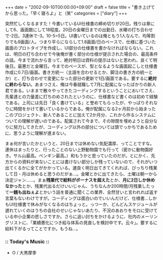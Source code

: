 +++
date = "2002-09-10T00:00:00+09:00"
draft = false
title = "書き上げてから思った。「早く寝ろよ」と（笑"
categories = ["diary"]
+++

突然忙しくなるますた！今書いているUI仕様書の締め切りが20日。残りは章にして6、画面数にして18程度。20日の金曜日までの出勤日、水曜の打ち合わせで-2日。3連休で-3。10-5=5日。UI書いているのは俺ともう1人なんで、均等割りでも9画面/人。つまり平らにならして1.8画面/日のペースで、仕様に基づいた画面のプロトタイプを作成し、UI部分の仕様書を書かなければならない。これは、明日の打ち合わせで今後俺が書く部分の仕様が提示された場合の、最高条件の話。今まで流れから言って、絶対明日は資料の提示はないと思われ、良くて明後日。最悪だと金曜日。今までのペースが、型となるような画面起こしと仕様書作成に0.7日/画面。書き方統一（主語を合わせるとか、脚注の書き方の統一とか）と、打ち合わせで変更になった部分の更新で1日/画面である。要するに<strong>絶対に終わらない</strong>。あまつさえ、俺は今春就職して7月に配属になったばかりの新人君である。いままで散々やってきたコーディングするということにおいてさえ、先輩達との力量差に打ちのめされたというのに、仕様書など書くのは初めて経験である。上司には先日「良く書けている」と誉めてもらったが、やっぱりそれなりに時間をかけて書いているからである。俺が配属になる2ヶ月前から始まったこのプロジェクト、新人であることに加えて2か月分、これから作るシステムについての理解が遅いのである。配属されて今まで、その隙間を埋めようと自分なりに努力してきたが、コーディング以外の部分については頭でっかちであるために、思うように理解が進まない。

まぁ何が言いたかというと、20日までは休めない気配濃厚、ってことですな。連休はまったりと、行ったことのない上野動物園でも行って（密かに動物園好き。サル山最高。ペンギン最高。）和もうかと思っていたのだが。とにかく、先方からの資料が来ないことには書けない部分しか残っていないので、それがいつ出てくるかに全てがかかっている。運良く明日出てきてくれれば、びっちり残業して日・月は休めると思うのだがぁ...。金曜とかに出てきたら、土曜は朝一から決定ジャン......。まぁ<strong>残業代で給料がボーナスを超えた</strong>とか、<strong>月に2日しか休めなかった</strong>とか、残業代出るだけいいじゃん、うちなんか200時間/月残業したって<strong>一銭も出ねぇよ</strong>とかいう話を普通に聞くこの業界、全然甘いと言われれば返す言葉もないわけですが。コーディングは面白いのでいいんだけど、仕様書...しかもUI仕様書で休みがなくなるのはちょっと。っつーか、どんどんスケジュールが遅れていくのはうちの会社のせいじゃないあたり、不況のあおりをモロに受けている中小企業の悲しさですか。さらに追い討ちをかけるように、社内のメーリングリストに、「業績悪化につき給与体系の見直しを検討中です。云々」。要するに給料下がるってことですか。もうね...。

<h3>:: Today's Music ::</h3>
<ul>
<li>O / 大黒摩季</li>
</ul>
